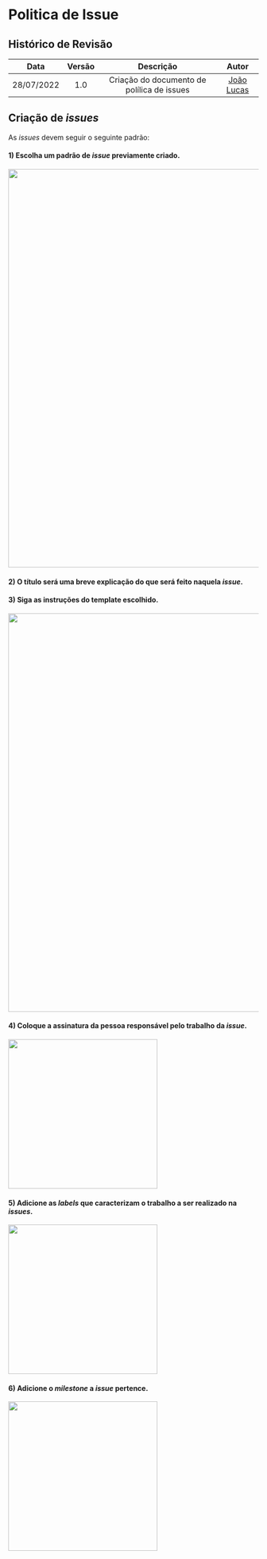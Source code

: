 # Politica de Issue

## Histórico de Revisão

| Data       | Versão | Descrição            | Autor             |
|:----------:|:------:|:--------------------:|:-----------------:|
| 28/07/2022 | 1.0 | Criação do documento de polílica de issues  | [João Lucas](https://github.com/HacKairos) |

## Criação de _issues_

As _issues_ devem seguir o seguinte padrão:

#### 1) Escolha um padrão de _issue_ previamente criado.

<img src="https://user-images.githubusercontent.com/57872849/181662709-5c970930-a90a-47f2-b729-5470daf32fb7.png" width="800">

#### 2) O título será uma breve explicação do que será feito naquela _issue_.  

#### 3) Siga as instruções do template escolhido.  

<img src="https://user-images.githubusercontent.com/57872849/181662817-a22131b0-23c4-46af-b180-cc0dd4ec9e19.png" width="800">

#### 4)  Coloque a assinatura da pessoa responsável pelo trabalho da _issue_.  

<img src="https://user-images.githubusercontent.com/57872849/181663332-1f52c00f-183e-457d-9ba2-31bb6525b382.png" width="300">

#### 5) Adicione as _labels_ que caracterizam o trabalho a ser realizado na _issues_.

<img src="https://user-images.githubusercontent.com/57872849/181663149-7622a2f1-0cb0-4e47-b6e0-6c056cf2eddc.png" width="300">

#### 6) Adicione o _milestone_ a _issue_ pertence.

<img src="https://user-images.githubusercontent.com/57872849/181663407-91a910ae-6c51-493d-ac2a-61fc37f798a0.png" width="300">
